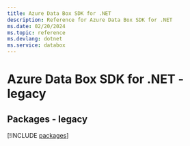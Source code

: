 ```yaml
---
title: Azure Data Box SDK for .NET
description: Reference for Azure Data Box SDK for .NET
ms.date: 02/20/2024
ms.topic: reference
ms.devlang: dotnet
ms.service: databox
---
```

# Azure Data Box SDK for .NET - legacy
## Packages - legacy
[!INCLUDE [packages](data-box-index.md)]